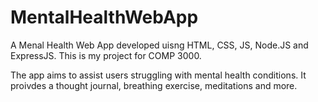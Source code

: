 # MentalHealthWebApp
A Menal Health Web App developed uisng HTML, CSS, JS, Node.JS and ExpressJS. This is my project for COMP 3000.

The app aims to assist users struggling with mental health conditions. 
It proivdes a thought journal, breathing exercise, meditations and more.
